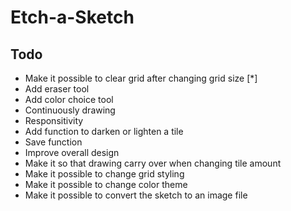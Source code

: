 # Etch-a-Sketch

## Todo

- Make it possible to clear grid after changing grid size [*]
- Add eraser tool
- Add color choice tool
- Continuously drawing
- Responsitivity
- Add function to darken or lighten a tile
- Save function
- Improve overall design
- Make it so that drawing carry over when changing tile amount
- Make it possible to change grid styling
- Make it possible to change color theme
- Make it possible to convert the sketch to an image file